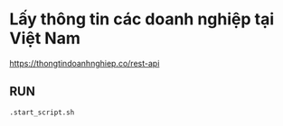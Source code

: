 # Lấy thông tin các doanh nghiệp tại Việt Nam

https://thongtindoanhnghiep.co/rest-api

## RUN
```cmd
.start_script.sh
```